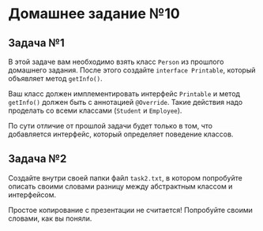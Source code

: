 # Домашнее задание №10

## Задача №1

В этой задаче вам необходимо взять класс `Person` из прошлого домашнего задания. 
После этого создайте `interface Printable`, который объявляет метод `getInfo()`. 

Ваш класс должен имплементировать интерфейс `Printable` и метод `getInfo()` должен быть 
с аннотацией `@Override`. Такие действия надо проделать со всеми классами (`Student` и `Employee`). 

По сути отличие от прошлой задачи будет только в том, что добавляется интерфейс, который 
определяет поведение классов.

## Задача №2
Создайте внутри своей папки файл `task2.txt`, в котором попробуйте описать своими словами 
разницу между абстрактным классом и интерфейсом. 

Простое копирование с презентации не считается! Попробуйте своими словами, как вы поняли.